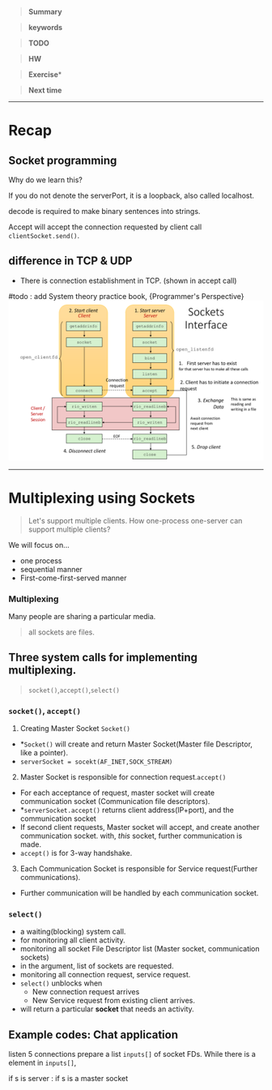 
>**Summary**
>

>**keywords**
>

>**TODO**
>

> **HW**


>**Exercise*** 


> **Next time**
> 

*********
# Recap

## Socket programming
Why do we learn this?

If you do not denote the serverPort, it is a loopback, also called localhost. 

decode is required to make binary sentences into strings. 

Accept will accept the connection requested by client call `clientSocket.send()`.

## difference in TCP & UDP
* There is connection establishment in TCP. (shown in accept call)

#todo : add System theory practice book, {Programmer's Perspective} 
![](../images/20231010131807.png)

*****
# Multiplexing using Sockets
> Let's support multiple clients.
> How one-process one-server can support multiple clients?

We will focus on...
* one process
* sequential manner
* First-come-first-served manner

### Multiplexing
Many people are sharing a particular media.

>all sockets are files.
## Three system calls for implementing multiplexing.
> `socket()`,`accept()`,`select()`
### `socket()`, `accept()`

1. Creating Master Socket `Socket()`
* *`Socket()` will create and return Master Socket(Master file Descriptor, like a pointer).
* `serverSocket = socekt(AF_INET,SOCK_STREAM)`

2. Master Socket is responsible for connection request.`accept()`
* For each acceptance of request, master socket will create communication socket (Communication file descriptors).
* *`serverSocket.accept()` returns client address(IP+port), and the communication socket
* If second client requests, Master socket will accept, and create another communication socket. with, *this* socket, further communication is made. 
* `accept()` is for 3-way handshake.

3. Each Communication Socket is responsible for Service request(Further communications).
* Further communication will be handled by each communication socket.

### `select()`
* a waiting(blocking) system call. 
* for monitoring all client activity.
* monitoring all socket File Descriptor list (Master socket, communication sockets)
* in the argument, list of sockets are requested.
* monitoring all connection request, service request.
* `select()` unblocks when
	* New connection request arrives
	* New Service request from existing client arrives.
* will return a particular **socket** that needs an activity.

## Example codes: Chat application

listen 5 connections
prepare a list `inputs[]` of socket FDs.
While there is a element in `inputs[]`,

if s is server : if s is a master socket


